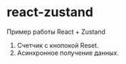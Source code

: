 # react-zustand
Пример работы React + Zustand

1. Счетчик с кнопокой Reset.
2. Асинхронное получение данных.

